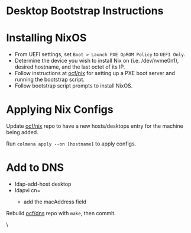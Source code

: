 # Desktop Bootstrap Instructions

# Installing NixOS

* From UEFI settings, set `Boot > Launch PXE OpROM Policy` to `UEFI Only`.
* Determine the device you wish to install Nix on (i.e. /dev/nvme0n1), desired hostname, and the last octet of its IP.
* Follow instructions at [ocf/nix](https://github.com/ocf/nix) for setting up a PXE boot server and running the bootstrap script.
* Follow bootstrap script prompts to install NixOS.

# Applying Nix Configs

Update [ocf/nix](https://github.com/ocf/nix) repo to have a new hosts/desktops entry for the machine being added.

Run `colmena apply --on [hostname]` to apply configs.

# Add to DNS 

* ldap-add-host <hostname> <octet> desktop
* ldapvi cn=<hostname>
  * add the macAddress field

Rebuild [ocf/dns](https://github.com/ocf/nix) repo with `make`, then commit.


\